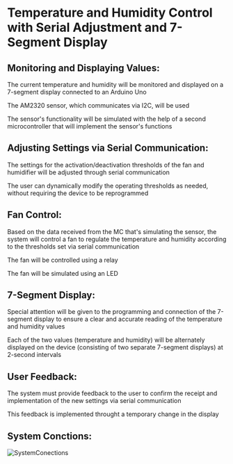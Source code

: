 # Temperature and Humidity Control with Serial Adjustment and 7-Segment Display

## Monitoring and Displaying Values:

The current temperature and humidity will be monitored and displayed on a 7-segment display connected to an Arduino Uno

The AM2320 sensor, which communicates via I2C, will be used

The sensor's functionality will be simulated with the help of a second microcontroller that will implement the sensor's functions

## Adjusting Settings via Serial Communication:

The settings for the activation/deactivation thresholds of the fan and humidifier will be adjusted through serial communication

The user can dynamically modify the operating thresholds as needed, without requiring the device to be reprogrammed

## Fan Control:
Based on the data received from the MC that's simulating the sensor, the system will control a fan to regulate the temperature and humidity according to the thresholds set via serial communication

The fan will be controlled using a relay

The fan will be simulated using an LED


## 7-Segment Display:

Special attention will be given to the programming and connection of the 7-segment display to ensure a clear and accurate reading of the temperature and humidity values

Each of the two values (temperature and humidity) will be alternately displayed on the device (consisting of two separate 7-segment displays) at 2-second intervals

## User Feedback:

The system must provide feedback to the user to confirm the receipt and implementation of the new settings via serial communication

This feedback is implemented throught a temporary change in the display

## System Conctions:

![SystemConections](https://github.com/user-attachments/assets/2327c890-4be2-40f6-98a7-4533a4f5d91f)

